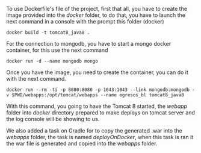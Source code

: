 To use Dockerfile's file of the project, first that all, you have to create the image provided into 
the *docker* folder, to do that, you have to launch the next command in a console with the prompt 
this folder (docker) 

    docker build -t tomcat8_java8 .

For the connection to mongodb, you have to start a mongo docker container, for this use the next command
    
    docker run -d --name mongodb mongo

Once you have the image, you need to create the container, you can do it with the next command.

    docker run --rm -ti -p 8080:8080 -p 1043:1043 --link mongodb:mongodb -v $PWD/webapps:/opt/tomcat/webapps --name egresos_bl tomcat8_java8

With this command, you going to have the Tomcat 8 started, the *webapp* folder into *docker* directory prepared 
to make deploys on tomcat server and the log console will be showing to us.

We also added a task on Gradle for to copy the generated .war into the *webapps* folder, the task is named 
*deployOnDocker*, when this task is ran it the war file is generated and copied into the *webapps* folder.